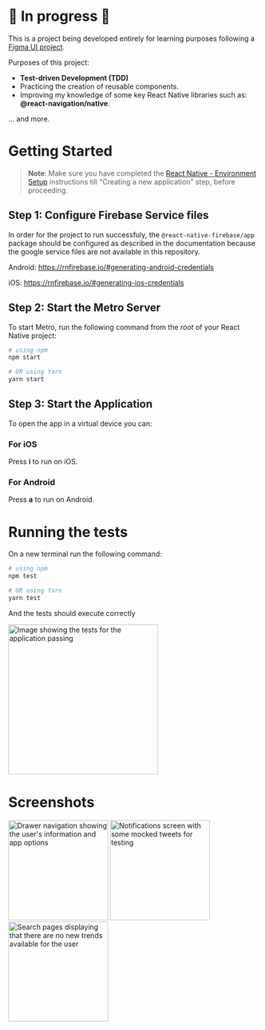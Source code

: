 # 🚧 In progress 🚧

This is a project being developed entirely for learning purposes following a [Figma UI project](https://www.figma.com/community/file/874600772514053297).

Purposes of this project:

- **Test-driven Development (TDD)**
- Practicing the creation of reusable components.
- Improving my knowledge of some key React Native libraries such as: **@react-navigation/native**.

... and more.

# Getting Started

> **Note**: Make sure you have completed the [React Native - Environment Setup](https://reactnative.dev/docs/environment-setup) instructions till "Creating a new application" step, before proceeding.

## Step 1: Configure Firebase Service files

In order for the project to run successfuly, the `@react-native-firebase/app` package should be configured as described in the documentation because the google service files are not available in this repository.

Android: https://rnfirebase.io/#generating-android-credentials

iOS: https://rnfirebase.io/#generating-ios-credentials

## Step 2: Start the Metro Server

To start Metro, run the following command from the _root_ of your React Native project:

```bash
# using npm
npm start

# OR using Yarn
yarn start
```

## Step 3: Start the Application

To open the app in a virtual device you can:

### For iOS

Press **i** to run on iOS.

### For Android

Press **a** to run on Android.

# Running the tests

On a new terminal run the following command:

```bash
# using npm
npm test

# OR using Yarn
yarn test
```

And the tests should execute correctly

<img alt="Image showing the tests for the application passing" src="https://i.imgur.com/NOinYUk.png" style="height: auto; width: 300px">

# Screenshots

<div style="flex-direction: row">
   <img alt="Drawer navigation showing the user's information and app options" src="https://i.imgur.com/hgRsnkv.png" style="height: auto; width: 200px">
   <img alt="Notifications screen with some mocked tweets for testing" src="https://i.imgur.com/NxZNKsl.png" style="height: auto; width: 200px">
   <img alt="Search pages displaying that there are no new trends available for the user" src="https://i.imgur.com/567GmA0.png" style="height: auto; width: 200px">
</div>
